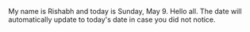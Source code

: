 My name is Rishabh and today is Sunday, May 9. Hello all. The date will automatically update to today's date in case you did not notice.
